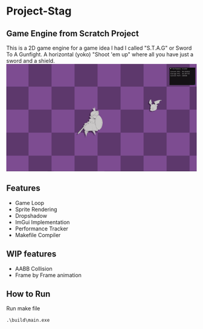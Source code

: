 # Project-Stag

## Game Engine from Scratch Project   
This is a 2D game engine for a game idea I had I called "S.T.A.G" or Sword To A Gunfight. A horizontal (yoko) "Shoot 'em up" where all you have just a sword and a shield.    
![showcase image](./assets/Showcase.gif)

## Features
* Game Loop
* Sprite Rendering
* Dropshadow
* ImGui Implementation
* Performance Tracker
* Makefile Compiler

## WIP features
* AABB Collision
* Frame by Frame animation

## How to Run
Run make file
```
.\build\main.exe
```
